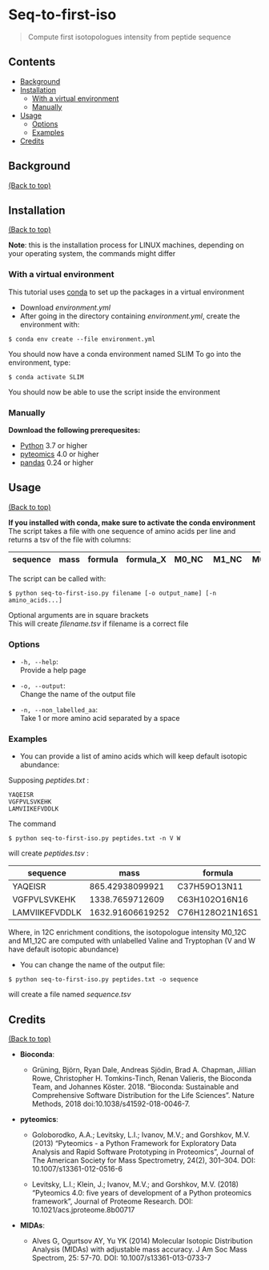 # Seq-to-first-iso

> Compute first isotopologues intensity from peptide sequence

## Contents
- [Background](#background)
- [Installation](#installation)
  - [With a virtual environment](#with-a-virtual-environment)
  - [Manually](#manually)
- [Usage](#usage)
  - [Options](#options)
  - [Examples](#examples)
- [Credits](#credits)

## Background

[(Back to top)](#contents)

<!--GET IMAGE OF SPECTRO ? One of the main challenge of mass spectrometry is the identification of peptides
Isotopologues are molecules that differ only in their isotopic composition  
**seq-to-first-iso** aims to provide a way to compute M0 and M1 in 12C conditions with unlabelled amino acids  
More details here or other section ?
This project is based on... (SLIM)
SAY THAT ABUNDANCES ARE C ONLY, AND WHAT THEY ARE (establish convention: M0_NC, 12C, formula_X)-->

## Installation

[(Back to top)](#contents)

**Note**: this is the installation process for LINUX machines, depending on your operating system, the commands might differ

### With a virtual environment

This tutorial uses [conda](https://conda.io/projects/conda/en/latest/user-guide/install/index.html "conda installation guide") to set up the packages in a virtual environment

- Download _environment.yml_
- After going in the directory containing _environment.yml_, create the environment with:

```shell
$ conda env create --file environment.yml
```
You should now have a conda environment named SLIM
To go into the environment, type:

```shell
$ conda activate SLIM
```
You should now be able to use the script inside the environment

### Manually

**Download the following prerequesites:**

- [Python](https://www.python.org/downloads/) 3.7 or higher
- [pyteomics](https://pyteomics.readthedocs.io/en/latest/) 4.0 or higher
- [pandas](https://pandas.pydata.org/) 0.24 or higher


## Usage

[(Back to top)](#contents)

**If you installed with conda, make sure to activate the conda environment**  
The script takes a file with one sequence of amino acids per line and returns a tsv of the file with columns:

|sequence|mass|formula|formula_X| M0_NC | M1_NC | M0_12C | M1_12C |
|--------|----|-------|---------|-------|-------|--------|--------|

The script can be called with:

```shell
$ python seq-to-first-iso.py filename [-o output_name] [-n amino_acids...]
```
Optional arguments are in square brackets  
This will create _filename.tsv_ if filename is a correct file


### Options

- `-h, --help`:  
Provide a help page

- `-o, --output`:  
Change the name of the output file

- `-n, --non_labelled_aa`:  
Take 1 or more amino acid separated by a space

### Examples

- You can provide a list of amino acids which will keep default isotopic abundance:

Supposing _peptides.txt_ :

```
YAQEISR
VGFPVLSVKEHK
LAMVIIKEFVDDLK
```

The command
```shell
$ python seq-to-first-iso.py peptides.txt -n V W
```
will create _peptides.tsv_ :

|sequence| mass| formula| M0_NC| M1_NC| M0_12C| M1_12C|
|--------|-----|--------|------|------|-------|-------|
YAQEISR| 865.42938099921| C37H59O13N11| 0.6206414140575179|	0.280870823368276| 0.9206561231798033| 0.05161907174495234|
VGFPVLSVKEHK| 1338.7659712609| C63H102O16N16| 0.4550358985377136| 0.34506032928190855| 0.7589558393662944| 0.18515489894512063|
LAMVIIKEFVDDLK| 1632.91606619252| C76H128O21N16S1| 0.36994021481230627| 0.3373188347614264| 0.7475090558698947| 0.15292723586285323|

Where, in 12C enrichment conditions, the isotopologue intensity M0_12C and M1_12C are computed with unlabelled Valine and Tryptophan  (V and W have default isotopic abundance)


- You can change the name of the output file:

```shell
$ python seq-to-first-iso.py peptides.txt -o sequence
```
will create a file named _sequence.tsv_

## Credits

[(Back to top)](#contents)

- **Bioconda**:
  - Grüning, Björn, Ryan Dale, Andreas Sjödin, Brad A. Chapman, Jillian Rowe, Christopher H. Tomkins-Tinch, Renan Valieris, the Bioconda Team, and Johannes Köster. 2018. “Bioconda: Sustainable and Comprehensive Software Distribution for the Life Sciences”. Nature Methods, 2018 doi:10.1038/s41592-018-0046-7.

- **pyteomics**:
  - Goloborodko, A.A.; Levitsky, L.I.; Ivanov, M.V.; and Gorshkov, M.V. (2013) “Pyteomics - a Python Framework for Exploratory Data Analysis and Rapid Software Prototyping in Proteomics”, Journal of The American Society for Mass Spectrometry, 24(2), 301–304. DOI: 10.1007/s13361-012-0516-6

  - Levitsky, L.I.; Klein, J.; Ivanov, M.V.; and Gorshkov, M.V. (2018) “Pyteomics 4.0: five years of development of a Python proteomics framework”, Journal of Proteome Research. DOI: 10.1021/acs.jproteome.8b00717

- **MIDAs**:
  - Alves G, Ogurtsov AY, Yu YK (2014) Molecular Isotopic Distribution Analysis (MIDAs) with adjustable mass accuracy. J Am Soc Mass Spectrom, 25: 57-70. DOI: 10.1007/s13361-013-0733-7
